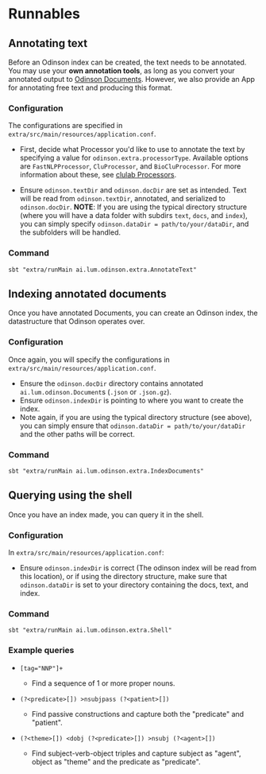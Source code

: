 # Runnables

## Annotating text
Before an Odinson index can be created, the text needs to be annotated.  
You may use your **own annotation tools**, as long as you convert your annotated output to [Odinson Documents](https://github.com/lum-ai/odinson/blob/master/core/src/main/scala/ai/lum/odinson/OdinsonDocument.scala).
However, we also provide an App for annotating free text and producing this format.

### Configuration
The configurations are specified in `extra/src/main/resources/application.conf`.

-  First, decide what Processor you'd like to use to annotate the text by specifying a value for `odinson.extra.processorType`.  Available options are `FastNLPProcessor`, `CluProcessor`, and `BioCluProcessor`. For more information about these, see [clulab Processors](https://github.com/clulab/processors).

-  Ensure `odinson.textDir` and `odinson.docDir` are set as intended.  Text will be read from `odinson.textDir`, annotated, and serialized to `odinson.docDir`.  **NOTE**: If you are using the typical directory structure (where you will have a data folder with subdirs `text`, `docs`, and `index`), you can simply specify `odinson.dataDir = path/to/your/dataDir`, and the subfolders will be handled.

### Command

```
sbt "extra/runMain ai.lum.odinson.extra.AnnotateText"
```

## Indexing annotated documents
Once you have annotated Documents, you can create an Odinson index, the datastructure that Odinson operates over.

### Configuration
Once again, you will specify the configurations in `extra/src/main/resources/application.conf`.

- Ensure the `odinson.docDir` directory contains annotated `ai.lum.odinson.Document`s (`.json` or `.json.gz`).
- Ensure `odinson.indexDir` is pointing to where you want to create the index.
- Note again, if you are using the typical directory structure (see above), you can simply ensure that `odinson.dataDir = path/to/your/dataDir` and the other paths will be correct.

### Command

```
sbt "extra/runMain ai.lum.odinson.extra.IndexDocuments"
```

## Querying using the shell
Once you have an index made, you can query it in the shell.

### Configuration
In `extra/src/main/resources/application.conf`:
- Ensure `odinson.indexDir` is correct (The odinson index will be read from this location), or if using the directory structure, make sure that `odinson.dataDir` is set to your directory containing the docs, text, and index.

### Command

```
sbt "extra/runMain ai.lum.odinson.extra.Shell"
```

### Example queries

- `[tag="NNP"]+`
  - Find a sequence of 1 or more proper nouns.

- `(?<predicate>[]) >nsubjpass (?<patient>[])`
  - Find passive constructions and capture both the "predicate" and "patient".


- `(?<theme>[]) <dobj (?<predicate>[]) >nsubj (?<agent>[])`
  - Find subject-verb-object triples and capture subject as "agent", object as "theme" and the predicate as "predicate".
